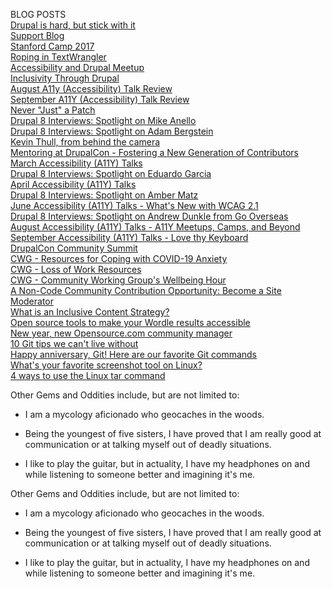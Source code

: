 BLOG POSTS<br>
	<a href="https://blog.kalamuna.com/news/nurse-drupal-programmer-interns-journey">Drupal is hard, but stick with it</a><br>
	<a href="https://blog.kalamuna.com/node/226">Support Blog</a><br>
	<a href="http://bit.ly/2mCpKGn">Stanford Camp 2017</a><br>
	<a href="http://www.hook42.com/blog/roping-textwrangler">Roping in TextWrangler</a><br>
	<a href="http://www.hook42.com/blog/accessibility-and-drupal-meetup">Accessibility and Drupal Meetup</a><br>
	<a href="http://www.hook42.com/blog/inclusivity-through-accessibility">Inclusivity Through Drupal</a><br>
  <a href="https://www.hook42.com/blog/august-a11y-accessibility-talk-review">August A11y (Accessibility) Talk Review</a><br>
  <a href="https://www.hook42.com/blog/september-a11y-meetup-review">September A11Y (Accessibility) Talk Review</a><br>
	<a href="http://www.hook42.com/blog/never-just-patch">Never "Just" a Patch</a><br>
	<a href="http://www.hook42.com/blog/drupal-8-interviews-spotlight-mike-anello">Drupal 8 Interviews: Spotlight on Mike Anello</a><br>
	<a href="https://www.hook42.com/blog/drupal-8-interviews-spotlight-adam-bergstein">Drupal 8 Interviews: Spotlight on Adam Bergstein</a><br>
	<a href="https://www.drupal.org/forum/general/community-spotlight/2018-04-24/kevin-thull-from-behind-the-camera">Kevin Thull, from behind the camera</a><br>
  <a href="https://www.hook42.com/blog/mentoring-drupalcon-fostering-new-generation-contributors">Mentoring at DrupalCon - Fostering a New Generation of Contributors</a><br>
  <a href="https://www.hook42.com/blog/march-accessibility-a11y-talks">March Accessibility (A11Y) Talks</a><br>
  <a href="https://www.hook42.com/blog/drupal-8-interviews-spotlight-eduardo-garcia">Drupal 8 Interviews: Spotlight on Eduardo Garcia</a><br>
  <a href="https://www.hook42.com/blog/april-accessibility-a11y-talks">April Accessibility (A11Y) Talks</a><br>
  <a href="https://www.hook42.com/blog/drupal-8-interviews-spotlight-amber-matz">Drupal 8 Interviews: Spotlight on Amber Matz</a><br>
  <a href="https://www.hook42.com/blog/june-accessibility-a11y-talks-whats-new-wcag-21">June Accessibility (A11Y) Talks - What's New with WCAG 2.1</a><br>
  <a href="https://www.hook42.com/blog/drupal-8-interviews-spotlight-andrew-dunkle-go-overseas">Drupal 8 Interviews: Spotlight on Andrew Dunkle from Go Overseas</a><br>
  <a href="https://www.hook42.com/blog/august-accessibility-a11y-talks-a11y-meetups-camps-and-beyond">August Accessibility (A11Y) Talks - A11Y Meetups, Camps, and Beyond</a><br>
  <a href="https://www.hook42.com/blog/september-accessibility-a11y-talks-love-thy-keyboard">September Accessibility (A11Y) Talks - Love thy Keyboard</a><br>
  <a href="https://events.drupal.org/minneapolis2020/news/drupalcon-community-spotlight-community">DrupalCon Community Summit</a><br>
  <a href="https://www.drupal.org/community/cwg/blog/resources-for-coping-with-covid-19-anxiety">CWG - Resources for Coping with COVID-19 Anxiety</a><br>
  <a href="https://www.drupal.org/community/cwg/blog/loss-of-work-resources">CWG - Loss of Work Resources</a><br>
  <a href="https://www.drupal.org/community/cwg/blog/community-working-groups-wellbeing-hour">CWG - Community Working Group's Wellbeing Hour</a><br>
  <a href="https://www.drupal.org/drupalorg/blog/a-non-code-community-contribution-opportunity-become-a-site-moderator">A Non-Code Community Contribution Opportunity: Become a Site Moderator</a><br>
  <a href="https://kanopi.com/blog/what-is-an-inclusive-content-strategy/">What is an Inclusive Content Strategy?</a><br>
  <a href="https://opensource.com/article/22/1/open-source-accessibility-wordle">Open source tools to make your Wordle results accessible</a><br>
  <a href="https://opensource.com/article/22/1/open-source-community-writing-topics">New year, new Opensource.com community manager</a><br>
  <a href="https://opensource.com/article/22/4/git-tips">10 Git tips we can't live without</a><br>
  <a href="https://opensource.com/article/22/4/our-favorite-git-commands">Happy anniversary, Git! Here are our favorite Git commands</a><br>
  <a href="https://opensource.com/article/22/8/favorite-screenshot-tool-linux">What's your favorite screenshot tool on Linux?</a><br>
  <a href="https://opensource.com/article/22/8/linux-tar-command">4 ways to use the Linux tar command</a><br>
</p>

Other Gems and Oddities include, but are not limited to:

- I am a mycology aficionado who geocaches in the woods.

- Being the youngest of five sisters, I have proved that I am really good at communication or at talking myself out of deadly situations.

- I like to play the guitar, but in actuality, I have my headphones on and while listening to someone better and imagining it's me.

Other Gems and Oddities include, but are not limited to:

 * I am a mycology aficionado who geocaches in the woods.

 * Being the youngest of five sisters, I have proved that I am really good at communication or at talking myself out of deadly situations.

 * I like to play the guitar, but in actuality, I have my headphones on and while listening to someone better and imagining it's me.

